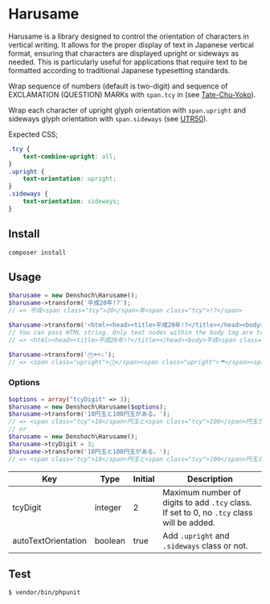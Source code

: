 Harusame
========

Harusame is a library designed to control the orientation of characters in vertical writing. It allows for the proper display of text in Japanese vertical format, ensuring that characters are displayed upright or sideways as needed. This is particularly useful for applications that require text to be formatted according to traditional Japanese typesetting standards.

Wrap sequence of numbers (default is two-digit) and sequence of EXCLAMATION (QUESTION) MARKs with `span.tcy` in (see [Tate-Chu-Yoko](https://www.w3.org/TR/jlreq/#handling_of_tatechuyoko)).

Wrap each character of upright glyph orientation with `span.upright` and sideways glyph orientation with `span.sideways` (see [UTR50](http://www.unicode.org/reports/tr50/)).

Expected CSS;

```css
.tcy {
    text-combine-upright: all;
}
.upright {
    text-orientation: upright;
}
.sideways {
    text-orientation: sideways;
}
```

Install
--------

```
composer install
```

Usage
------

```php
$harusame = new Denshoch\Harusame();
$harusame->transform('平成20年!?');
// => 平成<span class="tcy">20</span>年<span class="tcy">!?</span>

$harusame->transform('<html><head><title>平成20年!?</title></head><body>平成20年!?</body></html>');
// You can pass HTML string. Only text nodes within the body tag are transformed.
// => <html><head><title>平成20年!?</title></head><body>平成<span class="tcy">20</span>年<span class="tcy">!?</span></body></html>

$harusame->transform('⓵☂÷∴');
// => <span class="upright">⓵</span><span class="upright">☂</span><span class="sideways">÷</span><span class="sideways">∴</span>
```

### Options

```php
$options = array("tcyDigit" => 3);
$harusame = new Denshoch\Harusame($options);
$harusame->transform('10円玉と100円玉がある。');
// => <span class="tcy">10</span>円玉と<span class="tcy">100</span>円玉がある。
// or
$harusame = new Denshoch\Harusame();
$harusame->tcyDigit = 3;
$harusame->transform('10円玉と100円玉がある。');
// => <span class="tcy">10</span>円玉と<span class="tcy">100</span>円玉がある。
```

| Key                  | Type     | Initial | Description                             |
|----------------------|----------|---------|-----------------------------------------|
| tcyDigit             | integer  | 2       | Maximum number of digits to add `.tcy` class. If set to 0, no `.tcy` class will be added. |
| autoTextOrientation   | boolean  | true    | Add `.upright` and `.sideways` class or not. |

Test
-----

```
$ vendor/bin/phpunit
```

